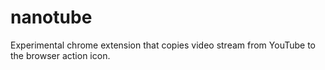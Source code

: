 # nanotube

Experimental chrome extension that copies video stream from YouTube to the browser action icon. 